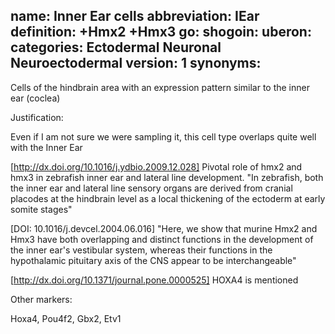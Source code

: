 name: Inner Ear cells
abbreviation: IEar
definition: +Hmx2 +Hmx3
go:
shogoin: 
uberon:
categories: Ectodermal Neuronal Neuroectodermal
version: 1
synonyms:
---

Cells of the hindbrain area with an expression pattern similar to the inner ear (coclea) 

Justification:

Even if I am not sure we were sampling it, this cell type overlaps quite well with the Inner Ear


[http://dx.doi.org/10.1016/j.ydbio.2009.12.028] Pivotal role of hmx2 and hmx3 in zebrafish inner ear and lateral line development. "In zebrafish, both the inner ear and lateral line sensory organs are derived from cranial placodes at the hindbrain level as a local thickening of the ectoderm at early somite stages"

[DOI: 10.1016/j.devcel.2004.06.016] "Here, we show that murine Hmx2 and Hmx3 have both overlapping and distinct functions in the development of the inner ear's vestibular system, whereas their functions in the hypothalamic pituitary axis of the CNS appear to be interchangeable"

[http://dx.doi.org/10.1371/journal.pone.0000525] HOXA4 is mentioned

Other markers:

Hoxa4, Pou4f2, Gbx2,  Etv1